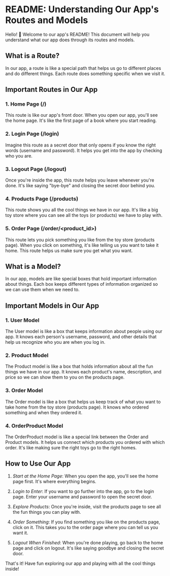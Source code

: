 # README: Understanding Our App's Routes and Models

Hello! 👋 Welcome to our app's README! This document will help you understand what our app does through its routes and models.

## What is a Route?

In our app, a route is like a special path that helps us go to different places and do different things. Each route does something specific when we visit it.

## Important Routes in Our App

### 1. Home Page (/)

This route is like our app's front door. When you open our app, you'll see the home page. It's like the first page of a book where you start reading.

### 2. Login Page (/login)

Imagine this route as a secret door that only opens if you know the right words (username and password). It helps you get into the app by checking who you are.

### 3. Logout Page (/logout)

Once you're inside the app, this route helps you leave whenever you're done. It's like saying "bye-bye" and closing the secret door behind you.

### 4. Products Page (/products)

This route shows you all the cool things we have in our app. It's like a big toy store where you can see all the toys (or products) we have to play with.

### 5. Order Page (/order/<product_id>)

This route lets you pick something you like from the toy store (products page). When you click on something, it's like telling us you want to take it home. This route helps us make sure you get what you want.

## What is a Model?

In our app, models are like special boxes that hold important information about things. Each box keeps different types of information organized so we can use them when we need to.

## Important Models in Our App

### 1. User Model

The User model is like a box that keeps information about people using our app. It knows each person's username, password, and other details that help us recognize who you are when you log in.

### 2. Product Model

The Product model is like a box that holds information about all the fun things we have in our app. It knows each product's name, description, and price so we can show them to you on the products page.

### 3. Order Model

The Order model is like a box that helps us keep track of what you want to take home from the toy store (products page). It knows who ordered something and when they ordered it.

### 4. OrderProduct Model

The OrderProduct model is like a special link between the Order and Product models. It helps us connect which products you ordered with which order. It's like making sure the right toys go to the right homes.

## How to Use Our App

1. *Start at the Home Page*: When you open the app, you'll see the home page first. It's where everything begins.
   
2. *Login to Enter*: If you want to go further into the app, go to the login page. Enter your username and password to open the secret door.

3. *Explore Products*: Once you're inside, visit the products page to see all the fun things you can play with.

4. *Order Something*: If you find something you like on the products page, click on it. This takes you to the order page where you can tell us you want it.

5. *Logout When Finished*: When you're done playing, go back to the home page and click on logout. It's like saying goodbye and closing the secret door.

That's it! Have fun exploring our app and playing with all the cool things inside!

